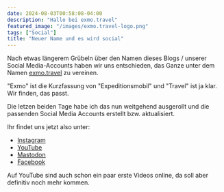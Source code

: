 ```yaml
---
date: 2024-08-03T00:58:08-04:00
description: "Hallo bei exmo.travel"
featured_image: "/images/exmo.travel-logo.png"
tags: ["Social"]
title: "Neuer Name und es wird social"
---
```


Nach etwas längerem Grübeln über den Namen dieses Blogs / unserer Social Media-Accounts haben wir uns entschieden, das Ganze unter dem Namen [exmo.travel](https://exmo.travel) zu vereinen.

"Exmo" ist die Kurzfassung von "Expeditionsmobil" und "Travel" ist ja klar. Wir finden, das passt.

Die letzen beiden Tage habe ich das nun weitgehend ausgerollt und die passenden Social Media Accounts erstellt bzw. aktualisiert.

Ihr findet uns jetzt also unter:

* [Instagram](https://www.instagram.com/exmo.travel)
* [YouTube ](https://www.youtube.com/@exmo-travel)
* [Mastodon](https://mastodon.cloud/@exmotravel)
* [Facebook](https://www.facebook.com/exmo.travel)

Auf YouTube sind auch schon ein paar erste Videos online, da soll aber definitiv noch mehr kommen.
